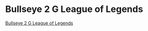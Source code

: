 # Bullseye 2 G League of Legends
[Bullseye 2 G League of Legends](https://aiwithcloud.com/2022/09/14/bullseye_2_g_league_of_legends/)